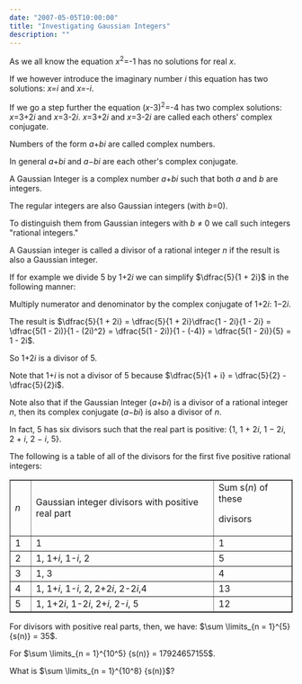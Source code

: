 ```yaml
---
date: "2007-05-05T10:00:00"
title: "Investigating Gaussian Integers"
description: ""
---
```


<p>As we all know the equation <var>x</var><sup>2</sup>=-1 has no solutions for real <var>x</var>.

If we however introduce the imaginary number <var>i</var> this equation has two solutions: <var>x=i</var> and <var>x=-i</var>.

If we go a step further the equation (<var>x</var>-3)<sup>2</sup>=-4 has two complex solutions: <var>x</var>=3+2<var>i</var> and <var>x</var>=3-2<var>i</var>.
<var>x</var>=3+2<var>i</var> and <var>x</var>=3-2<var>i</var> are called each others' complex conjugate.

Numbers of the form <var>a</var>+<var>bi</var> are called complex numbers.

In general <var>a</var>+<var>bi</var> and <var>a</var>−<var>bi</var> are each other's complex conjugate.</p>
<p>A Gaussian Integer is a complex number <var>a</var>+<var>bi</var> such that both <var>a</var> and <var>b</var> are integers.

The regular integers are also Gaussian integers (with <var>b</var>=0).

To distinguish them from Gaussian integers with <var>b</var> ≠ 0 we call such integers "rational integers."

A Gaussian integer is called a divisor of a rational integer <var>n</var> if the result is also a Gaussian integer.

If for example we divide 5 by 1+2<var>i</var> we can simplify $\dfrac{5}{1 + 2i}$ in the following manner:

Multiply numerator and denominator by the complex conjugate of 1+2<var>i</var>: 1−2<var>i</var>.

The result is $\dfrac{5}{1 + 2i} = \dfrac{5}{1 + 2i}\dfrac{1 - 2i}{1 - 2i} = \dfrac{5(1 - 2i)}{1 - (2i)^2} = \dfrac{5(1 - 2i)}{1 - (-4)} = \dfrac{5(1 - 2i)}{5} = 1 - 2i$.

So 1+2<var>i</var> is a divisor of 5.

Note that 1+<var>i</var> is not a divisor of 5 because $\dfrac{5}{1 + i} = \dfrac{5}{2} - \dfrac{5}{2}i$.

Note also that if the Gaussian Integer (<var>a</var>+<var>bi</var>) is a divisor of a rational integer <var>n</var>, then its complex conjugate (<var>a</var>−<var>bi</var>) is also a divisor of <var>n</var>.</p>
<p>In fact, 5 has six divisors such that the real part is positive: {1, 1 + 2<var>i</var>, 1 − 2<var>i</var>, 2 + <var>i</var>, 2 − <var>i</var>, 5}.

The following is a table of all of the divisors for the first five positive rational integers:</p>
<table align="center" border="1"><tr><td width="20">
<var>n</var></td><td> Gaussian integer divisors
with positive real part</td><td>Sum s(<var>n</var>) of these

divisors</td></tr><tr><td>1</td><td>1</td><td>1</td>
</tr><tr><td>2</td><td>1, 1+<var>i</var>, 1-<var>i</var>, 2</td><td>5</td>
</tr><tr><td>3</td><td>1, 3</td><td>4</td>
</tr><tr><td>4</td><td>1, 1+<var>i</var>, 1-<var>i</var>, 2, 2+2<var>i</var>, 2-2<var>i</var>,4</td><td>13</td>
</tr><tr><td>5</td><td>1, 1+2<var>i</var>, 1-2<var>i</var>, 2+<var>i</var>, 2-<var>i</var>, 5</td><td>12</td>
</tr></table><p>For divisors with positive real parts, then, we have: $\sum \limits_{n = 1}^{5} {s(n)} = 35$.</p>
<p>For $\sum \limits_{n = 1}^{10^5} {s(n)} = 17924657155$.</p>
<p>What is $\sum \limits_{n = 1}^{10^8} {s(n)}$?</p>

